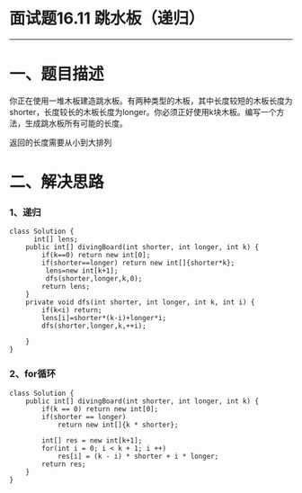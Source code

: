 # 面试题16.11 跳水板（递归）

---
# 一、题目描述
你正在使用一堆木板建造跳水板。有两种类型的木板，其中长度较短的木板长度为shorter，长度较长的木板长度为longer。你必须正好使用k块木板。编写一个方法，生成跳水板所有可能的长度。

返回的长度需要从小到大排列

# 二、解决思路
### 1、递归
```
class Solution {
      int[] lens;
    public int[] divingBoard(int shorter, int longer, int k) {
        if(k==0) return new int[0];
        if(shorter==longer) return new int[]{shorter*k};
         lens=new int[k+1];
         dfs(shorter,longer,k,0);
        return lens;
    }
    private void dfs(int shorter, int longer, int k, int i) {
        if(k<i) return;
        lens[i]=shorter*(k-i)+longer*i;
        dfs(shorter,longer,k,++i);

    }
}
```
### 2、for循环

```
class Solution {
    public int[] divingBoard(int shorter, int longer, int k) {
        if(k == 0) return new int[0];
        if(shorter == longer) 
            return new int[]{k * shorter};
        
        int[] res = new int[k+1];
        for(int i = 0; i < k + 1; i ++)
            res[i] = (k - i) * shorter + i * longer;
        return res;
    }
}

```
